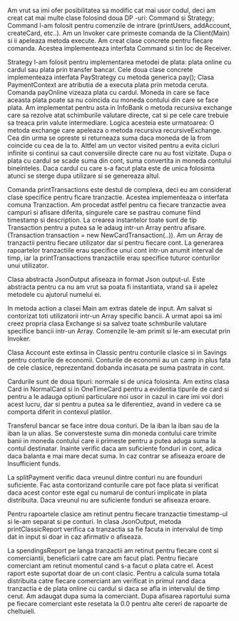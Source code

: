 Am vrut sa imi ofer posibilitatea sa modific cat mai usor codul, deci am creat cat mai multe clase folosind doua DP -uri: Command si Strategy;
Command l-am folosit pentru comenzile de intrare (printUsers, addAccount, createCard, etc..). Am un Invoker care primeste comanda de la Client(Main) si ii apeleaza metoda execute. Am creat clase concrete pentru fiecare comanda. Acestea implementeaza interfata Command si tin loc de Receiver. 

Strategy l-am folosit pentru implementarea metodei de plata: plata online cu cardul sau plata prin transfer bancar. Cele doua clase concrete implementeaza interfata PayStrategy cu metoda generica pay();
Clasa PaymentContext are atributia de a executa plata prin metoda ceruta. Comanda payOnline vizeaza plata cu cardul. Moneda in care se face aceasta plata poate sa nu coincida cu moneda contului din care se face plata. Am implementat pentru asta in InfoBank o metoda recursiva exchange care sa rezolve atat schimburile valutare directe, cat si pe cele care trebuie sa treaca prin valute intermediare. Logica acesteia este urmatoarea: O metoda exchange care apeleaza o metoda recursiva recursiveExchange. Cea din urma se opreste si returneaza suma daca moneda de la from coincide cu cea de la to. Altfel am un vector visited pentru a evita cicluri infinite si continui sa caut conversiile directe care nu au fost vizitate. Dupa o plata cu cardul se scade suma din cont, suma convertita in moneda contului bineinteles. Daca cardul cu care s-a facut plata este de unica folosinta atunci se sterge dupa utilizare si se genereaza altul.

Comanda printTransactions este destul de complexa, deci eu am considerat clase specifice pentru ficare tranzactie. Acestea implementeaza o interfata comuna Tranzaction. Am procedat astfel pentru ca fiecare tranzactie avea campuri si afisare diferita, singurele care se pastrau comune fiind timestamp si description. La crearea instantelor toate sunt de tip Transaction pentru a putea sa le adaug intr-un Array pentru afisare. (Transaction transaction = new NewCardTransaction(..)). Am un Array de tranzactii pentru fiecare utilizator dar si pentru fiecare cont. La generarea rapoartelor tranzactiile erau specifice unui cont intr-un anumit interval de timp, iar la printTransactions tranzactiile erau specifice tuturor conturilor unui utilizator. 

Clasa abstracta JsonOutput afiseaza in format Json output-ul. Este abstracta pentru ca nu am vrut sa poata fi instantiata, vrand sa ii apelez metodele cu ajutorul numelui ei. 

In metoda action a clasei Main am extras datele de input. Am salvat si contorizat toti utilizatorii intr-un Array specific bancii. A urmat apoi sa imi creez propria clasa Exchange si sa salvez toate schmburile valutare specifice bancii intr-un Array. Comenzile le-am primit si le-am executat prin Invoker.

Clasa Account este extinsa in Classic pentru conturile clasice si in Savings pentru conturile de economii. Conturile de economii au un camp in plus fata de cele clasice, reprezentand dobanda incasata pe suma pastrata in cont. 

Cardurile sunt de doua tipuri: normale si de unica folosinta. Am extins clasa Card in NormalCard si in OneTimeCard pentru a evidentia tipurile de card si pentru a le adauga optiuni particulare noi usor in cazul in care imi voi dori acest lucru, dar si pentru a putea sa le diferentiez, avand in vedere ca se comporta diferit in contexul platilor.

Transferul bancar se face intre doua conturi. De la iban la iban sau de la iban la un alias. Se conversteste suma din moneda contului care trimite banii in moneda contului care ii primeste pentru a putea aduga suma la contul destinatar. Inainte verific daca am suficiente fonduri in cont, adica daca balanta e mai mare decat suma. In caz contrar se afiseaza eroare de Insufficient funds.

La splitPayment verific daca vreunul dintre conturi nu are founduri suficiente. Fac asta contorizand conturile care pot face plata si verificat daca acest contor este egal cu numarul de conturi implicate in plata distribuita. Daca vreunul nu are suficiente fonduri se afiseaza eroare.

Pentru rapoartele clasice am retinut pentru fiecare tranzactie timestamp-ul si le-am separat si pe conturi. In clasa JsonOutput, metoda printClassicReport verifica ca tranzactia sa fie facuta in intervalul de timp dat in input si doar in caz afirmativ o afiseaza.

La spendingsReport pe langa tranzactii am retinut pentru fiecare cont si comerciantii, beneficiarii catre care am facut plati. Pentru fiecare comerciant am retinut momentul cand s-a facut o plata catre el. Acest raport este suportat doar de un cont clasic. Pentru a calcula suma totala distribuita catre fiecare comerciant am verificat in primul rand daca tranzactia e de plata online cu cardul si daca se afla in intervalul de timp cerut. Am adaugat dupa suma la comerciant. Dupa afisarea raportului suma pe fiecare comerciant este resetata la 0.0 pentru alte cereri de rapoarte de cheltuieli.
